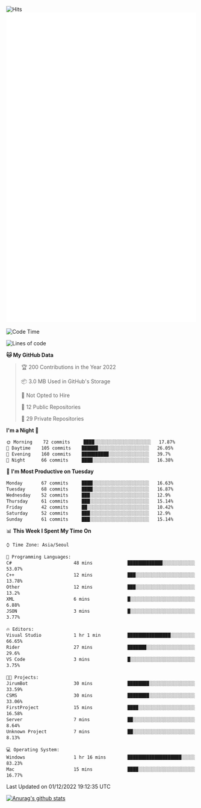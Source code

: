 ![Hits](https://hits.seeyoufarm.com/api/count/incr/badge.svg?url=https%3A%2F%2Fgithub.com%2Fkokose1234&count_bg=%2379C83D&title_bg=%23555555&icon=apple.svg&icon_color=%23E7E7E7&title=hits&edge_flat=false)
<br/>
![Metrics](https://github.com/kokose1234/kokose1234/blob/main/github-metrics.svg)

<!--START_SECTION:waka-->
![Code Time](http://img.shields.io/badge/Code%20Time-716%20hrs%2024%20mins-blue)

![Lines of code](https://img.shields.io/badge/From%20Hello%20World%20I%27ve%20Written-884%20Thousand%20lines%20of%20code-blue)

**🐱 My GitHub Data** 

> 🏆 200 Contributions in the Year 2022
 > 
> 📦 3.0 MB Used in GitHub's Storage 
 > 
> 🚫 Not Opted to Hire
 > 
> 📜 12 Public Repositories 
 > 
> 🔑 29 Private Repositories  
 > 
**I'm a Night 🦉** 

```text
🌞 Morning    72 commits     ████░░░░░░░░░░░░░░░░░░░░░   17.87% 
🌆 Daytime    105 commits    ██████░░░░░░░░░░░░░░░░░░░   26.05% 
🌃 Evening    160 commits    ██████████░░░░░░░░░░░░░░░   39.7% 
🌙 Night      66 commits     ████░░░░░░░░░░░░░░░░░░░░░   16.38%

```
📅 **I'm Most Productive on Tuesday** 

```text
Monday       67 commits     ████░░░░░░░░░░░░░░░░░░░░░   16.63% 
Tuesday      68 commits     ████░░░░░░░░░░░░░░░░░░░░░   16.87% 
Wednesday    52 commits     ███░░░░░░░░░░░░░░░░░░░░░░   12.9% 
Thursday     61 commits     ███░░░░░░░░░░░░░░░░░░░░░░   15.14% 
Friday       42 commits     ██░░░░░░░░░░░░░░░░░░░░░░░   10.42% 
Saturday     52 commits     ███░░░░░░░░░░░░░░░░░░░░░░   12.9% 
Sunday       61 commits     ███░░░░░░░░░░░░░░░░░░░░░░   15.14%

```


📊 **This Week I Spent My Time On** 

```text
⌚︎ Time Zone: Asia/Seoul

💬 Programming Languages: 
C#                       48 mins             █████████████░░░░░░░░░░░░   53.07% 
C++                      12 mins             ███░░░░░░░░░░░░░░░░░░░░░░   13.78% 
Other                    12 mins             ███░░░░░░░░░░░░░░░░░░░░░░   13.2% 
XML                      6 mins              █░░░░░░░░░░░░░░░░░░░░░░░░   6.88% 
JSON                     3 mins              █░░░░░░░░░░░░░░░░░░░░░░░░   3.77%

🔥 Editors: 
Visual Studio            1 hr 1 min          ████████████████░░░░░░░░░   66.65% 
Rider                    27 mins             ███████░░░░░░░░░░░░░░░░░░   29.6% 
VS Code                  3 mins              █░░░░░░░░░░░░░░░░░░░░░░░░   3.75%

🐱‍💻 Projects: 
JirumBot                 30 mins             ████████░░░░░░░░░░░░░░░░░   33.59% 
CSMS                     30 mins             ████████░░░░░░░░░░░░░░░░░   33.06% 
FirstProject             15 mins             ████░░░░░░░░░░░░░░░░░░░░░   16.58% 
Server                   7 mins              ██░░░░░░░░░░░░░░░░░░░░░░░   8.64% 
Unknown Project          7 mins              ██░░░░░░░░░░░░░░░░░░░░░░░   8.13%

💻 Operating System: 
Windows                  1 hr 16 mins        ████████████████████░░░░░   83.23% 
Mac                      15 mins             ████░░░░░░░░░░░░░░░░░░░░░   16.77%

```


 Last Updated on 01/12/2022 19:12:35 UTC
<!--END_SECTION:waka-->

[![Anurag's github stats](https://github-readme-stats.vercel.app/api?username=kokose1234&theme=dracula)](https://github.com/anuraghazra/github-readme-stats)



	
